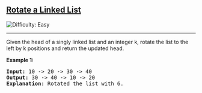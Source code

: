 <h2><a href="https://www.geeksforgeeks.org/dsa/rotate-a-linked-list/">Rotate a Linked List</a></h2> <img src='https://img.shields.io/badge/Difficulty-Easy-brightgreen' alt='Difficulty: Easy' /><hr><p>Given the head of a singly linked list and an integer k, rotate the list to the left by k positions and return the updated head.</p>


<p><strong class="example">Example 1:</strong></p>

<pre>
<strong>Input:</strong> 10 -> 20 -> 30 -> 40
<strong>Output:</strong> 30 -> 40 -> 10 -> 20
<strong>Explanation:</strong> Rotated the list with 6.
</pre>


